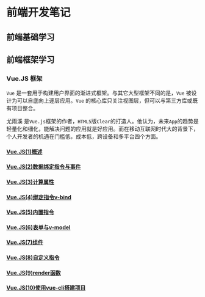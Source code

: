 # 前端开发笔记

## 前端基础学习


## 前端框架学习

### Vue.JS 框架
`Vue` 是一套用于构建用户界面的渐进式框架。与其它大型框架不同的是，`Vue` 被设计为可以自底向上逐层应用。`Vue` 的核心库只关注视图层，但可以与第三方库或既有项目整合。

 尤雨溪 是`Vue.js`框架的作者，`HTML5`版`Clear`的打造人。他认为，未来`App`的趋势是轻量化和细化，能解决问题的应用就是好应用。而在移动互联网时代大的背景下，个人开发者的机遇在门槛低，成本低，跨设备和多平台四个方面。
#### [Vue.JS(1)概述](/Vue.JS%20Note/Vue.JS(1)概述.md)

#### [Vue.JS(2)数据绑定指令与事件](/Vue.JS%20Note/Vue.JS(2)数据绑定指令与事件.md)

#### [Vue.JS(3)计算属性](/Vue.JS%20Note/Vue.JS(3)计算属性.md)

#### [Vue.JS(4)绑定指令v-bind](/Vue.JS%20Note/Vue.JS(4)绑定指令v-bind.md)

#### [Vue.JS(5)内置指令](/Vue.JS%20Note/Vue.JS(5)内置指令.md)

#### [Vue.JS(6)表单与v-model](/Vue.JS%20Note/Vue.JS(6)表单与v-model.md)

#### [Vue.JS(7)组件](/Vue.JS%20Note/Vue.JS(7)组件.md)

#### [Vue.JS(8)自定义指令](/Vue.JS%20Note/Vue.JS(8)自定义指令.md)

#### [Vue.JS(9)render函数](/Vue.JS%20Note/Vue.JS(9)render函数.md)

#### [Vue.JS(10)使用vue-cli搭建项目](/Vue.JS%20Note/Vue.JS(10)使用vue-cli脚手架.md)